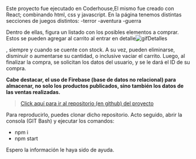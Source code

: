 
Este proyecto fue ejecutado en Coderhouse,El mismo fue creado con React; combinando html, css y javascript.
En la página tenemos distintas secciones de juegos distintos:
-terror
-aventura
-guerra

Dentro de ellas, figura un listado con los posibles elementos a comprar.
 Estos se pueden agregar al carrito al entrar en detalle![gifDetalles](https://user-images.githubusercontent.com/109293914/216793424-1d20e658-3755-4d69-969e-efe473f4f98e.gif)

 
 
 
 
 , siempre y cuando se cuente con stock.
  A su vez, pueden eliminarse, disminuir o aumentarse su cantidad, o inclusive vaciar el carrito. 
Luego, al finalizar la compra, se solicitan los datos del usuario, y se le dará el ID de su compra.

**Cabe destacar, el uso de Firebase (base de datos no relacional) para almacenar, no solo los productos publicados, sino también los datos de las ventas realizadas.**

>[Click aquí para ir al repositorio (en github) del proyecto](https://github.com/mirkomelfi/ecommerce-melfi.git)

Para reproducirlo, puedes clonar dicho repositorio. Acto seguido, abrir la consola (GIT Bash) y ejecutar los comandos:
* npm i
* npm start

Espero la información le haya sido de ayuda.
